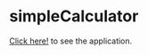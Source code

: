 # simpleCalculator

[Click here!](https://luizcarlosabbott.github.io/simpleCalculator) to see the application.
